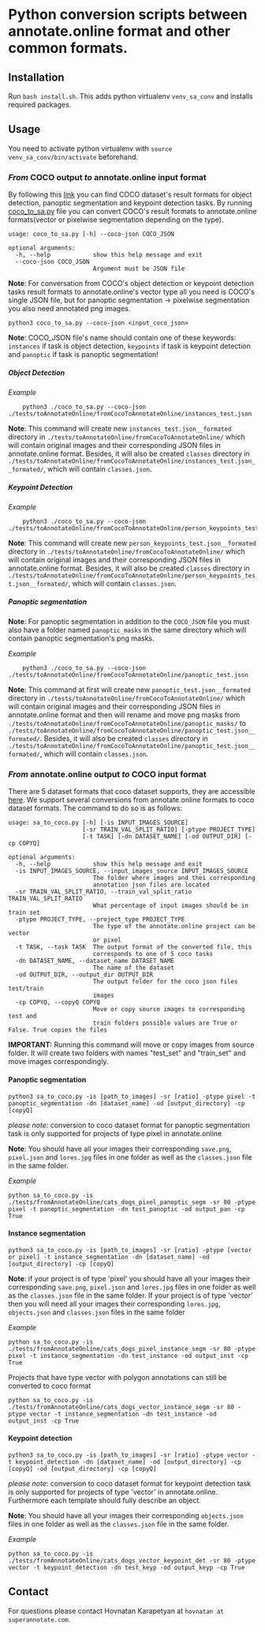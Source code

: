 # Python conversion scripts between annotate.online format and other common formats.

## Installation

Run `bash install.sh`. This adds python virtualenv `venv_sa_conv` and
installs required packages.

## Usage

You need to activate python virtualenv with `source venv_sa_conv/bin/activate` beforehand.

### *From* COCO output *to* annotate.online input format
By following this [link](http://cocodataset.org/#format-results) you can find COCO dataset's result formats for object detection, panoptic segmentation and keypoint detection tasks.
By running [coco_to_sa.py](https://github.com/superannotateai/annotateonline-input-converters/blob/master/to_sa_converters/coco_to_sa.py) file you can convert COCO's result formats to annotate.online formats(vector or pixelwise segmentation depending on the type).
```
usage: coco_to_sa.py [-h] --coco-json COCO_JSON
```
```
optional arguments:
  -h, --help            show this help message and exit
  --coco-json COCO_JSON
                        Argument must be JSON file
```
**Note**: For conversation from COCO's object detection or keypoint detection tasks result formats to annotate.online's vector type all you need is COCO's single JSON file, but for panoptic segmentation -> pixelwise segmentation you also need annotated png images.

    python3 coco_to_sa.py --coco-json <input_coco_json>
    
**Note**: COCO_JSON file's name should contain one of these keywords: `instances` if task is object detection, 
`keypoints` if task is keypoint detection and `panoptic` if task is panoptic segmentation!



##### **Object Detection**

*Example*
```
    python3 ./coco_to_sa.py --coco-json ./tests/toAnnotateOnline/fromCocoToAnnotateOnline/instances_test.json
```

**Note**: This command will create new `instances_test.json__formated` directory in `./tests/toAnnotateOnline/fromCocoToAnnotateOnline/` which will contain original images
and their corresponding JSON files in annotate.online format. Besides, it will also be created `classes` directory 
in `./tests/toAnnotateOnline/fromCocoToAnnotateOnline/instances_test.json__formated/`, which will contain `classes.json`.

##### **Keypoint Detection**

*Example*
```
    python3 ./coco_to_sa.py --coco-json ./tests/toAnnotateOnline/fromCocoToAnnotateOnline/person_keypoints_test.json
```
**Note**: This command will create new `person_keypoints_test.json__formated` directory in `./tests/toAnnotateOnline/fromCocoToAnnotateOnline/` which will contain original images
and their corresponding JSON files in annotate.online format. Besides, it will also be created `classes` directory 
in `./tests/toAnnotateOnline/fromCocoToAnnotateOnline/person_keypoints_test.json__formated/`, which will contain `classes.json`.

##### **Panoptic segmentation**

**Note**: For panoptic segmentation in addition to the `COCO_JSON` file you must also have a folder named `panoptic_masks` in the same directory
which will contain panoptic segmentation's png masks.

*Example*
```
    python3 ./coco_to_sa.py --coco-json ./tests/toAnnotateOnline/fromCocoToAnnotateOnline/panoptic_test.json
```

**Note**: This command at first  will create new `panoptic_test.json__formated` directory in `./tests/toAnnotateOnline/fromCocoToAnnotateOnline/` which will contain original images
and their corresponding JSON files in annotate.online format and then will rename and move png masks
from `./tests/toAnnotateOnline/fromCocoToAnnotateOnline/panoptic_masks/` to `./tests/toAnnotateOnline/fromCocoToAnnotateOnline/panoptic_test.json__formated/`. Besides, it will also be created `classes` directory
in `./tests/toAnnotateOnline/fromCocoToAnnotateOnline/panoptic_test.json__formated/`, which will contain `classes.json`.

### *From* annotate.online output *to* COCO input format
There are 5 dataset formats that coco dataset supports, they are accessible [here](http://cocodataset.org/#format-data). We support several conversions from annotate.online formats to coco dataset formats. The command to do so is as follows:
```
usage: sa_to_coco.py [-h] [-is INPUT_IMAGES_SOURCE]
                     [-sr TRAIN_VAL_SPLIT_RATIO] [-ptype PROJECT_TYPE]
                     [-t TASK] [-dn DATASET_NAME] [-od OUTPUT_DIR] [-cp COPYQ]
```
```
optional arguments:
  -h, --help            show this help message and exit
  -is INPUT_IMAGES_SOURCE, --input_images_source INPUT_IMAGES_SOURCE
                        The folder where images and thei corresponding
                        annotation json files are located
  -sr TRAIN_VAL_SPLIT_RATIO, --train_val_split_ratio TRAIN_VAL_SPLIT_RATIO
                        What percentage of input images should be in train set
  -ptype PROJECT_TYPE, --project_type PROJECT_TYPE
                        The type of the annotate.online project can be vector
                        or pixel
  -t TASK, --task TASK  The output format of the converted file, this
                        corresponds to one of 5 coco tasks
  -dn DATASET_NAME, --dataset_name DATASET_NAME
                        The name of the dataset
  -od OUTPUT_DIR, --output_dir OUTPUT_DIR
                        The output folder for the coco json files test/train
                        images
  -cp COPYQ, --copyQ COPYQ
                        Move or copy source images to corresponding test and
                        train folders possible values are True or False. True copies the files
``````

**IMPORTANT:** Running this command will move or copy images from source folder. It will create two folders with names "test_set" and "train_set" and move images correspondingly.

#### Panoptic segmentation
```
python3 sa_to_coco.py -is [path_to_images] -sr [ratio] -ptype pixel -t panoptic_segmentation -dn [dataset_name] -od [output_directory] -cp [copyQ]
```

*please note*: conversion to coco dataset format for panoptic segmentation task is only supported for projects of type pixel in annotate.online

**Note**: You should have all your images their corresponding `save.png`, `pixel.json` and `lores.jpg` files in one folder as well as the `classes.json` file in the same folder.


*Example*
```
python sa_to_coco.py -is ./tests/fromAnnotateOnline/cats_dogs_pixel_panoptic_segm -sr 80 -ptype pixel -t panoptic_segmentation -dn test_panoptic -od output_pan -cp True

```

#### Instance segmentation

```
python3 sa_to_coco.py -is [path_to_images] -sr [ratio] -ptype [vector or pixel] -t instance_segmentation -dn [dataset_name] -od [output_directory] -cp [copyQ]
```

**Note**: if your project is of type 'pixel' you should have all your images their corresponding `save.png`, `pixel.json` and `lores.jpg` files in one folder as well as the `classes.json` file in the same folder. 
If your project is of type  'vector' then you will need all your images their corresponding `lores.jpg`, `objects.json` and `classes.json` files in the same folder

*Example*

```
python sa_to_coco.py -is ./tests/fromAnnotateOnline/cats_dogs_pixel_instance_segm -sr 80 -ptype pixel -t instance_segmentation -dn test_instance -od output_inst -cp True

```

Projects that have type vector with polygon annotations can still be converted to coco format 

```
python sa_to_coco.py -is ./tests/fromAnnotateOnline/cats_dogs_vector_instance_segm -sr 80 -ptype vector -t instance_segmentation -dn test_instance -od output_inst -cp True

```


#### Keypoint detection

```
python3 sa_to_coco.py -is [path_to_images] -sr [ratio] -ptype vector -t keypoint_detection -dn [dataset_name] -od [output_directory] -cp [copyQ] -od [output_directory] -cp [copyQ]
```

*please note*: conversion to coco dataset format for keypoint detection task is only supported for projects of type 'vector' in annotate.online. Furthermore each template should fully describe an object. 

**Note**: You should have all your images their corresponding `objects.json` files in one folder as well as the `classes.json` file in the same folder. 

*Example*

```
python sa_to_coco.py -is ./tests/fromAnnotateOnline/cats_dogs_vector_keypoint_det -sr 80 -ptype vector -t keypoint_detection -dn test_keyp -od output_keyp -cp True

```

## Contact

For questions please contact Hovnatan Karapetyan at `hovnatan at superannotate.com`.


